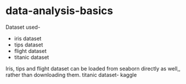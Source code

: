 # data-analysis-basics

Dataset used- 
* iris dataset
* tips dataset
* flight dataset
* titanic dataset


Iris, tips and flight dataset can be loaded from seaborn directly as well,, rather than downloading them.
titanic dataset- kaggle
